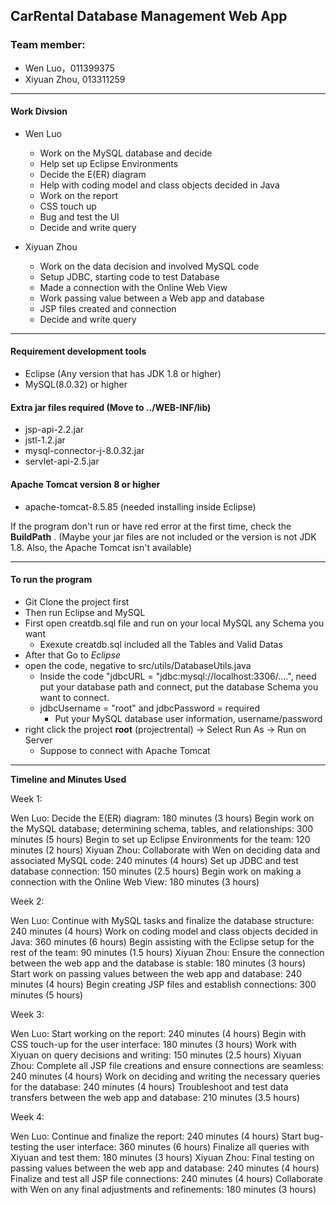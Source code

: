## CarRental Database Management Web App 

### Team member: 
  - Wen Luo，011399375
  - Xiyuan Zhou, 013311259

----------------------------------------
#### Work Divsion
 - Wen Luo
   - Work on the MySQL database and decide
   - Help set up Eclipse Environments
   - Decide the E(ER) diagram
   - Help with coding model and class objects decided in Java
   - Work on the report
   - CSS touch up
   - Bug and test the UI
   - Decide and write query
  
 - Xiyuan Zhou
   - Work on the data decision and involved MySQL code
   - Setup JDBC, starting code to test Database
   - Made a connection with the Online Web View
   - Work passing value between a Web app and database
   - JSP files created and connection
   - Decide and write query
-----------------------------------------
#### Requirement development tools
  - Eclipse (Any version that has JDK 1.8 or higher)
  - MySQL(8.0.32) or higher 

#### Extra jar files required (Move to ../WEB-INF/lib)
  - jsp-api-2.2.jar
  - jstl-1.2.jar
  - mysql-connector-j-8.0.32.jar
  - servlet-api-2.5.jar

#### Apache Tomcat version 8 or higher 
  - apache-tomcat-8.5.85 (needed installing inside Eclipse)

If the program don't run or have red error at the first time,
check the __BuildPath__ . (Maybe your jar files are not included or
the version is not JDK 1.8. Also, the Apache Tomcat isn't available)

-------------------------------------------

#### To run the program
  - Git Clone the project first
  - Then run Eclipse and MySQL
  - First open creatdb.sql file and run on your local MySQL any Schema you want
    - Exexute creatdb.sql included all the Tables and Valid Datas
  - After that Go to *Eclipse*
  - open the code, negative to src/utils/DatabaseUtils.java
    - Inside the code "jdbcURL = "jdbc:mysql://localhost:3306/....", need put
      your database path and connect, put the database Schema you want to connect.
    - jdbcUsername = "root" and jdbcPassword = required
      - Put your MySQL database user information, username/password
  - right click the project __root__ (projectrental) -> Select Run As -> Run on Server
    - Suppose to connect with Apache Tomcat
      
------------------------------------------------
**Timeline and Minutes Used**

Week 1:

Wen Luo:
Decide the E(ER) diagram: 180 minutes (3 hours)
Begin work on the MySQL database; determining schema, tables, and relationships: 300 minutes (5 hours)
Begin to set up Eclipse Environments for the team: 120 minutes (2 hours)
Xiyuan Zhou:
Collaborate with Wen on deciding data and associated MySQL code: 240 minutes (4 hours)
Set up JDBC and test database connection: 150 minutes (2.5 hours)
Begin work on making a connection with the Online Web View: 180 minutes (3 hours)

Week 2:

Wen Luo:
Continue with MySQL tasks and finalize the database structure: 240 minutes (4 hours)
Work on coding model and class objects decided in Java: 360 minutes (6 hours)
Begin assisting with the Eclipse setup for the rest of the team: 90 minutes (1.5 hours)
Xiyuan Zhou:
Ensure the connection between the web app and the database is stable: 180 minutes (3 hours)
Start work on passing values between the web app and database: 240 minutes (4 hours)
Begin creating JSP files and establish connections: 300 minutes (5 hours)

Week 3:

Wen Luo:
Start working on the report: 240 minutes (4 hours)
Begin with CSS touch-up for the user interface: 180 minutes (3 hours)
Work with Xiyuan on query decisions and writing: 150 minutes (2.5 hours)
Xiyuan Zhou:
Complete all JSP file creations and ensure connections are seamless: 240 minutes (4 hours)
Work on deciding and writing the necessary queries for the database: 240 minutes (4 hours)
Troubleshoot and test data transfers between the web app and database: 210 minutes (3.5 hours)

Week 4:

Wen Luo:
Continue and finalize the report: 240 minutes (4 hours)
Start bug-testing the user interface: 360 minutes (6 hours)
Finalize all queries with Xiyuan and test them: 180 minutes (3 hours)
Xiyuan Zhou:
Final testing on passing values between the web app and database: 240 minutes (4 hours)
Finalize and test all JSP file connections: 240 minutes (4 hours)
Collaborate with Wen on any final adjustments and refinements: 180 minutes (3 hours)


